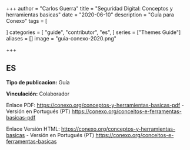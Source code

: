 +++
author = "Carlos Guerra"
title = "Seguridad Digital: Conceptos y herramientas basicas"
date = "2020-06-10"
description = "Guía para Conexo"
tags = [

]
categories = [
    "guide",
    "contributor",
    "es",
]
series = ["Themes Guide"]
aliases = []
image = "guia-conexo-2020.png"

+++

## ES
**Tipo de publicacion:** Guía

**Vinculación:** Colaborador

Enlace PDF: <a href="https://conexo.org/conceptos-y-herramientas-basicas-pdf" target="_blank">https://conexo.org/conceptos-y-herramientas-basicas-pdf</a> - Versión en Portugués (PT) <a href="https://conexo.org/conceitos-e-ferramentas-basicas-pdf" target="_blank">https://conexo.org/conceitos-e-ferramentas-basicas-pdf</a>

Enlace Versión HTML: <a href="https://conexo.org/conceptos-y-herramientas-basicas" target="_blank">https://conexo.org/conceptos-y-herramientas-basicas</a> - Versión en Portugués (PT) <a href="https://conexo.org/conceitos-e-ferramentas-basicas" target="_blank">https://conexo.org/conceitos-e-ferramentas-basicas</a>
